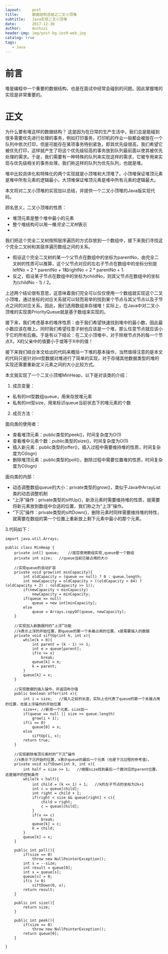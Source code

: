 ```yaml
---
layout:     post
title:      数据结构总结之二叉小顶堆
subtitle:   Java实现二叉小顶堆
date:       2017-12-30
author:     mushuzi
header-img: img/post-bg-ios9-web.jpg
catalog: true
tags:
   - Java
--- 
```


# 前言
堆是编程中一个重要的数据结构，也是在面试中经常会碰到的问题。因此掌握堆的实现是非常重要的。

# 正文
为什么要有堆这样的数据结构？
这是因为在日常的生产生活中，我们总是能碰到很多需要优先进行处理的事务，例如打印事务，打印机的作业一般都会被放在一个队列中依次打印，但是可能存在某项事务特别紧急，即其优先级很高，我们希望它被优先打印，这样就产生了将这个优先级较高的事务放到队列最前面以使其被优先处理的需求。于是，我们需要有一种特殊的队列来实现这样的需求，它被专用来实现与优先级相关的事务处理，我们称这样的队列为优先队列，也就是堆。

堆中比较具体化和特殊化的两个实现就是小顶堆和大顶堆了。小顶堆保证堆顶元素是堆中所有元素的逻辑最小，大顶堆保证堆顶元素是堆中所有元素的逻辑最大。

本文将对二叉小顶堆的实现加以总结，并提供一个二叉小顶堆的Java版实现代码。

顾名思义，二叉小顶堆的性质：
* 堆顶元素是整个堆中最小的元素
* 整个堆结构可以用一棵*完全二叉树*表示
* 
我们把这个完全二叉树按照层序遍历的方式存放到一个数组中，接下来我们寻找这个完全二叉树和其层序遍历数组之间的关系。
* 假设这个完全二叉树的某一个父节点在数组中的坐标为parentNo，由完全二叉树的性质可以推算，这个父节点对应的左右子节点在数组中的坐标分别是leftNo = 2 * parentNo + 1和rightNo = 2 * parentNo + 1. 
* 反之，假设某子节点在数组中的坐标为childNo，则其父节点在数组中的坐标为(childNo - 1) / 2。

上述两个结论很有意思，这意味着我们完全可以仅仅使用一个数组就实现这个二叉小顶堆，通过坐标的对应关系就可以轻而易举的找到某个节点与其父节点以及子节点之间的对应关系。因此，我们选用数组来存储堆！实际上，在Java中对二叉小顶堆的实现类PriorityQueue就是基于数组来实现的。


接下来，我们考虑基本的堆序性质：由于我们希望快速找到堆中的最小数，因此最小数应该在根上。同时我们希望任意子树也应该是一个堆，那么任意节点就应该小于它的所有后裔。于是有以下结论：在二叉小顶堆中，对于除根节点外的每一个节点X，X的父亲中的值要小于或等于X中的值！

接下来我们结合本文给出的代码来概括一下堆的基本操作，当然值得注意的是本文的代码只是针对int型数据对堆进行了简单的实现，对于存储其他数据类型的堆的实现还需要重新定义元素之间的大小比较方式。

本文我实现了一个二叉小顶堆MinHeap，以下是对该类的介绍：

1. 成员变量：
    
* 私有的int型数组queue，用来存放堆元素
* 私有的int型size，用来标识queue当前状态下的堆元素的个数

2. 成员方法：

面向类的使用者：

* 查看堆顶元素：public类型的peek()，时间复杂度为O(1)
* 查看堆中元素个数：public类型的size()，时间复杂度为O(1)
* 插入新元素：public类型的offer()，插入过程中需要维持堆的性质，时间复杂度为O(logn)
* 删除堆顶元素：public类型的poll()，删除过程中需要位置堆的性质，时间复杂度为O(logn)

面向类的内部：

* 动态调整数组queue的大小：private类型的grow()，类似于Java中ArrayList类的动态调整机制
* “上浮”操作：private类型的siftUp()，新添元素时需要维持堆的性质，就需要将新元素放到数组中合适的位置，我们称之为“上浮”操作。
* “下沉”操作：private类型的siftDown()，删除元素时同样需要维持堆的特性，就需要在数组的第一个位置上重新放上剩下元素中最小的那个元素。

3.代码如下：
    
    import java.util.Arrays;

    public class MinHeap {
    	private int[] queue;	//底层使用数组实现,queue是一个数组
    	private int size;	//queue当前已被占用的大小
    	
    	//实现queue的自动扩容
    	private void grow(int minCapacity){
    		int oldCapacity = (queue == null) ? 0 : queue.length;
    		int newCapacity = oldCapacity + ((oldCapacity < 64) ? (oldCapacity + 2) : (oldCapacity >> 1));
    		if(newCapacity < minCapacity)
    			newCapacity = minCapacity;
    		if(queue == null)
    			queue = new int[minCapacity];
    		else
    			queue = Arrays.copyOf(queue, newCapacity);
    	}
    	
    	//实现加入新数据时的“上浮”功能
    	//k表示上浮的开始位置，即queue的第一个未被占用的位置，x是需要插入的数据
    	private void siftUp(int k, int x){
    		while(k > 0){
    			int parent = (k - 1) >> 1;
    			int e = queue[parent];
    			if(e <= x)
    				break;
    			queue[k] = e;
    			k = parent;
    		}
    		queue[k] = x;
    	}
    	
    	//实现数据的插入操作，并返回布尔值
    	public boolean offer(int x){
    		int i = size;	//插入之前的长度，实际上也代表了queue的第一个未被占用的位置，也是上浮操作的开始位置
    		size++;	//新添一个元素，size加一
    		if(queue == null || size >= queue.length)
    			grow(i + 1);
    		if(i == 0)
    			queue[0] = x;
    		else
    			siftUp(i, x);
    		return true;
    	}
    	
    	//实现删除堆顶元素时的“下沉”操作
    	//k表示下沉开始的位置，x表示queue的最后一个元素（也是下沉过程的参考值）。
    	private void siftDown(int k, int x){
    		int half = size >> 1;	//根据size找到最后一个数对应的parent位置，这是循环的控制条件
    		while(k < half){
    			int child = (k << 1) + 1;	//k的左子节点的坐标为2k+1
    			int c = queue[child];
    			int right = child + 1;
    			if(right < size && queue[right] < c){
    				child = right;
    				c = queue[child];
    			}
    			if(x <= c)
    				break;
    			queue[k] = c;
    			k = child;
    		}
    		queue[k] = x;
    	}
    	
    	public int poll(){
    		if(size == 0)
    			throw new NullPointerException();
    		int s = --size;
    		int result = queue[0];
    		int x = queue[s];
    		queue[s] = 0;
    		if(s != 0)
    			siftDown(0, x);
    		return result;
    	}
    	
    	public int size(){
    		return size;
    	}
    	
    	public int peek(){
    		if(size == 0)
    			throw new NullPointerException();
    		return queue[0];
    	}
    
    }
    
    
    
